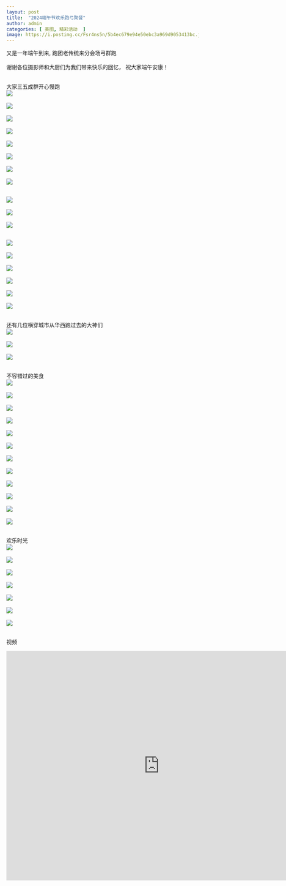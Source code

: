 ```yaml
---
layout: post
title:  "2024端午节欢乐跑弓聚餐"
author: admin
categories: [ 美图, 精彩活动  ]
image: https://i.postimg.cc/Fsr4ns5n/5b4ec679e94e50ebc3a969d9053413bc.jpg
---
```


又是一年端午到来, 跑团老传统来分会场弓群跑<br/><br/>
谢谢各位摄影师和大厨们为我们带来快乐的回忆， 祝大家端午安康！<br/><br/>

大家三五成群开心慢跑<br/>
![](https://i.postimg.cc/269Kcm4g/f6bda24df9c4ad2acea75b9057380064.jpg)<br/><br/>
![](https://i.postimg.cc/vT630n86/5f63c000a50826a28251bcad9a5b7fc1.jpg)<br/><br/>
![](https://i.postimg.cc/gcBC4ysr/5029aeb97ed365cb615a966d78e3576d.jpg)<br/><br/>
![](https://i.postimg.cc/1Xj1qwCn/6caa07df4df1b79483eada931e4789b0.jpg)<br/><br/>
![](https://i.postimg.cc/wjDn6Cps/6d6609ef278e47bd478b845f4a08f670.jpg)<br/><br/>
![](https://i.postimg.cc/D0DRZF01/78dff88104d209b63a6f9579d75483eb.jpg)<br/><br/>
![](https://i.postimg.cc/MKQFDCXr/8a0f6b6522f23e26427e7f5dbbb2c3ef.jpg)<br/><br/>
![](https://i.postimg.cc/BQj0G7bx/8feeb3b9193f7c37e435437ff65e3999.jpg)<br/><br/>

![](https://i.postimg.cc/pVGH4MWW/afcf4124109d90936c11dce0b65f85e8.jpg)<br/><br/>
![](https://i.postimg.cc/1tvLkDZC/cadcbe17f911eb99efe92ded72e49627.jpg)<br/><br/>
![](https://i.postimg.cc/NGVnRsGH/cc05fd281e4bcf5cee0629d8e6fc1fb1.jpg)<br/><br/>

![](https://i.postimg.cc/Hk0PGbww/cf18cc57b57c219e7a801bb7fea3b102.jpg)<br/><br/>
![](https://i.postimg.cc/Y0jJMjrp/d67d8f5a50d8686e01fad90fb4457b54.jpg)<br/><br/>
![](https://i.postimg.cc/vTpSyz2z/e82e4aa7c477cc9aeb26d386795b52a8.jpg)<br/><br/>
![](https://i.postimg.cc/yNBtWL1p/1afa497ddbe2a94457c63a4694e1eac8.jpg)<br/><br/>
![](https://i.postimg.cc/zXb9QL27/eb1f068a2c19aa9c143355d932d25bf1.jpg)<br/><br/>
![](https://i.postimg.cc/s2w6xy01/febd22d906673ed54a4c3da2a97b1859.jpg)<br/><br/>

还有几位横穿城市从华西跑过去的大神们<br/>
![](https://i.postimg.cc/xCZ6G5Q2/9e1bcaab9854fce632dd3b19d80fd84d.jpg)<br/><br/>
![](https://i.postimg.cc/76hBTcp9/abc1a3a751d925b2da2254c2e1fe3902.jpg)<br/><br/>
![](https://i.postimg.cc/G9wzVp9g/cce505cb4b49f71c1dabe2e0050e9e74.jpg)<br/><br/>

不容错过的美食<br/>
![](https://i.postimg.cc/7Lrg1RjD/0214da333f39813317c55f924590d461.jpg)<br/><br/>
![](https://i.postimg.cc/PqvRJ0Yj/08a349809fb0af2da2f8c7fc58fa5761.jpg)<br/><br/>
![](https://i.postimg.cc/1t5VJ1Bx/1089cd66f7b1b41d81a6ffb3f5063c3e.jpg)<br/><br/>
![](https://i.postimg.cc/tJqk3cZ7/377b8622002e8e7196c66220a01b67dd.jpg)<br/><br/>
![](https://i.postimg.cc/KcW3rVgV/4c524b135be1d53275729481bd2c6ed1.jpg)<br/><br/>
![](https://i.postimg.cc/pr39WhHx/70cc92c0d809a74803952f4e4cdef939.jpg)<br/><br/>
![](https://i.postimg.cc/T13jLWFD/804ee78c63864cf8cf9883796f0c5a28.jpg)<br/><br/>
![](https://i.postimg.cc/C1NHx4P0/8bd01ea2585d598e19923f3a6f16623d.jpg)<br/><br/>
![](https://i.postimg.cc/dtnXx2wz/91bc3141ac9e7b6617aee360c30e76e5.jpg)<br/><br/>
![](https://i.postimg.cc/YSNQd3wF/a372cdc5d1757a809df08d8e5b3a064c.jpg)<br/><br/>
![](https://i.postimg.cc/vZcP2CPV/d3d8e99262063ad31a91a8ca753cfee3.jpg)<br/><br/>
![](https://i.postimg.cc/65G2H0rQ/IMG-3790.jpg)<br/><br/>

欢乐时光<br/>
![](https://i.postimg.cc/bwSFmKJB/2e9dbccb9fdf3ec0f6f5bbede19b31f6.jpg)<br/><br/>
![](https://i.postimg.cc/VvHDRRcw/7133bc9d9a4699775e0b6a96d0f3bf3f.jpg)<br/><br/>
![](https://i.postimg.cc/cHBzQwH1/7a1124c20cb530805f80ae3e143a5e9b.jpg)<br/><br/>
![](https://i.postimg.cc/tTG0d9Nk/7fedf610475fb8ac2473c5c763b82213.jpg)<br/><br/>
![](https://i.postimg.cc/T1XRPrsR/aa7eb03a171aa64ae79239ff9423bc30.jpg)<br/><br/>
![](https://i.postimg.cc/5tqgG1Mn/ab813f22f478137d903ba7afeacf74f8.jpg)<br/><br/>
![](https://i.postimg.cc/j2zS68fw/f4388cd1e7fdd72b39f5d73705345abb.jpg)<br/><br/>


视频<br/>
<iframe width="800" height="600" src="https://www.youtube.com/embed/i0AMGYnX7rc?si=HZcb9eUiFo-Sht8V" title="YouTube video player" frameborder="0" allow="accelerometer; autoplay; clipboard-write; encrypted-media; gyroscope; picture-in-picture; web-share" referrerpolicy="strict-origin-when-cross-origin" allowfullscreen></iframe>